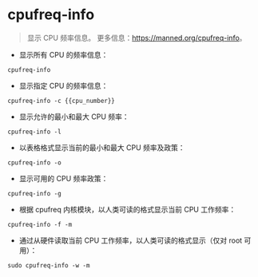# cpufreq-info

> 显示 CPU 频率信息。
> 更多信息：<https://manned.org/cpufreq-info>。

- 显示所有 CPU 的频率信息：

`cpufreq-info`

- 显示指定 CPU 的频率信息：

`cpufreq-info -c {{cpu_number}}`

- 显示允许的最小和最大 CPU 频率：

`cpufreq-info -l`

- 以表格格式显示当前的最小和最大 CPU 频率及政策：

`cpufreq-info -o`

- 显示可用的 CPU 频率政策：

`cpufreq-info -g`

- 根据 cpufreq 内核模块，以人类可读的格式显示当前 CPU 工作频率：

`cpufreq-info -f -m`

- 通过从硬件读取当前 CPU 工作频率，以人类可读的格式显示（仅对 root 可用）：

`sudo cpufreq-info -w -m`
